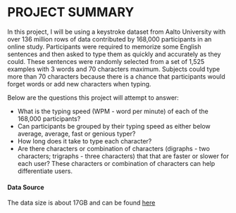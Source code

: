 # PROJECT SUMMARY
In this project, I will be using a keystroke dataset from Aalto University with over 136 million rows of data contributed by 168,000 participants in an online study. Participants were required to memorize some English sentences and then asked to type them as quickly and accurately as they could. These sentences were randomly selected from a set of 1,525 examples with 3 words and 70 characters maximum. Subjects could type more than 70 characters because there is a chance that participants would forget words or add new characters when typing.

Below are the questions this project will attempt to answer:
<ul>
    <li>What is the typing speed (WPM - word per minute) of each of the 168,000 participants? </li>
    <li>Can participants be grouped by their typing speed as either below average, average, fast or genious typer?</li>
    <li>How long does it take to type each character?</li>
    <li>Are there characters or combination of characters (digraphs - two characters; trigraphs - three characters) that that are faster or slower for each user? These characters or combination of characters can help differentiate users.
</ul>

<h4>Data Source</h4>
The data size is about 17GB and can be found <a href="https://userinterfaces.aalto.fi/136Mkeystrokes/" target="_blank">here</a>
